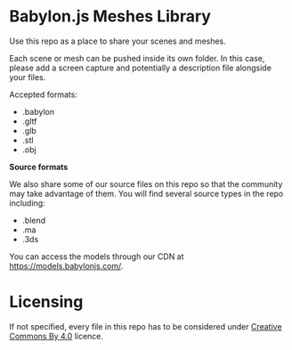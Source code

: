 # Babylon.js Meshes Library

Use this repo as a place to share your scenes and meshes.

Each scene or mesh can be pushed inside its own folder. In this case, please add a screen capture and potentially a description file alongside your files.

Accepted formats:
* .babylon
* .gltf
* .glb
* .stl
* .obj

**Source formats**

We also share some of our source files on this repo so that the community may take advantage of them. You will find several source types in the repo including:

- .blend
- .ma
- .3ds

You can access the models through our CDN at https://models.babylonjs.com/.

# Licensing

If not specified, every file in this repo has to be considered under [Creative Commons By 4.0](http://creativecommons.org/licenses/by/4.0/) licence.
